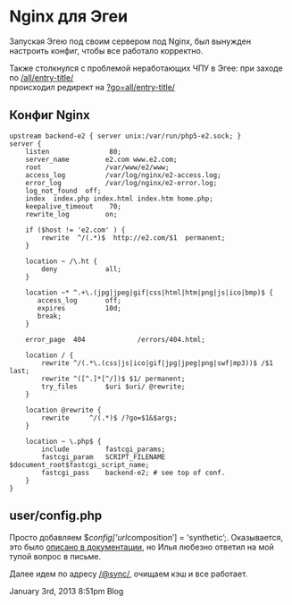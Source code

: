 # Nginx для Эгеи

Запуская Эгею под своим сервером под Nginx, был вынужден настроить
конфиг, чтобы все работало корректно.

Также столкнулся с проблемой неработающих ЧПУ в Эгее: при заходе по
[/all/entry-title/](/all/nginx-dlya-egei)  
происходил редирект на
[?go=all/entry-title/](http://?go=all/nginx-dlya-egei/)

## Конфиг Nginx

    upstream backend-e2 { server unix:/var/run/php5-e2.sock; }
    server {
        listen               80;
        server_name         e2.com www.e2.com;
        root                /var/www/e2/www;
        access_log          /var/log/nginx/e2-access.log;
        error_log           /var/log/nginx/e2-error.log;
        log_not_found  off;
        index  index.php index.html index.htm home.php;
        keepalive_timeout    70;
        rewrite_log         on;

        if ($host != 'e2.com' ) {
            rewrite  ^/(.*)$  http://e2.com/$1  permanent;
        }

        location ~ /\.ht {
            deny            all;
        }
     
        location ~* ^.+\.(jpg|jpeg|gif|css|html|htm|png|js|ico|bmp)$ {
           access_log       off;
           expires          10d;
           break;
        }

        error_page  404             /errors/404.html;

        location / {
            rewrite ^/(.*\.(css|js|ico|gif|jpg|jpeg|png|swf|mp3))$ /$1 last;
            rewrite ^([^.]*[^/])$ $1/ permanent;
            try_files       $uri $uri/ @rewrite;
        }

        location @rewrite {
            rewrite     ^/(.*)$ /?go=$1&$args;
        }

        location ~ \.php$ {
            include         fastcgi_params;
            fastcgi_param   SCRIPT_FILENAME $document_root$fastcgi_script_name;
            fastcgi_pass    backend-e2; # see top of conf.
        }
    }

## user/config.php

Просто добавляем $*config\[‘url*composition’\] = 'synthetic’;.
Оказывается, это было [описано в
документации](http://blogengine.ru/help/problems/), но Илья любезно
ответил на мой тупой вопрос в письме.

Далее идем по адресу [/@sync/](/@sync/), очищаем кэш и все работает.

<span id="timestamp"> January 3rd, 2013 8:51pm </span> <span
class="tag">Blog</span>
